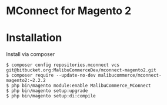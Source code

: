 MConnect for Magento 2
===

# Installation

Install via composer

```
$ composer config repositories.mconnect vcs git@bitbucket.org:MalibuCommerceDev/mconnect-magento2.git
$ composer require --update-no-dev malibucommerce/mconnect-magento2:~2.2.2
$ php bin/magento module:enable MalibuCommerce_MConnect
$ php bin/magento setup:upgrade
$ php bin/magento setup:di:compile
```